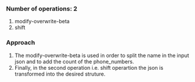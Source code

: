 ### Number of operations: 2
1. modify-overwrite-beta
2. shift

### Approach
1. The modify-overwrite-beta is used in order to split the name in the input json and to add the count of the phone_numbers.
2. Finally, in the second operation i.e. shift operartion the json is transformed into the desired struture.